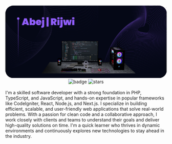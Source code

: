 <div align="center">
  <br />
    <a href="https://www.youtube.com/@JavaScriptTutorialFamily" target="_blank">
      <img src="banner.png" alt="Abej Rijwi" />
    </a>
  <br />
  <div>
    <img src="https://img.shields.io/github/followers/Abej-Rijwi?label=Followers&style=social" alt="badge" width="125" />
    <img src="https://img.shields.io/github/stars/Abej-Rijwi?label=GitHub%20Stars&style=social" alt="stars" width="150" />
  </div>
</div>
<br />
I'm a skilled software developer with a strong foundation in PHP, TypeScript, and JavaScript, and hands-on expertise in popular frameworks like CodeIgniter, React, Node.js, and Next.js. I specialize in building efficient, scalable, and user-friendly web applications that solve real-world problems. With a passion for clean code and a collaborative approach, I work closely with clients and teams to understand their goals and deliver high-quality solutions on time. I'm a quick learner who thrives in dynamic environments and continuously explores new technologies to stay ahead in the industry.
